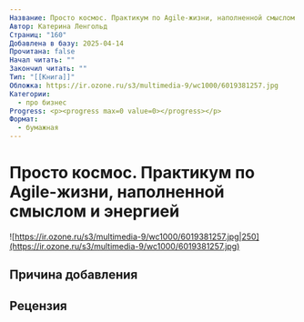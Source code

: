 ```yaml
---
Название: Просто космос. Практикум по Agile-жизни, наполненной смыслом и энергией
Автор: Катерина Ленгольд
Страниц: "160"
Добавлена в базу: 2025-04-14
Прочитана: false
Начал читать: ""
Закончил читать: ""
Тип: "[[Книга]]"
Обложка: https://ir.ozone.ru/s3/multimedia-9/wc1000/6019381257.jpg
Категории:
  - про бизнес
Progress: <p><progress max=0 value=0></progress></p>
Формат:
  - бумажная
---
```

# Просто космос. Практикум по Agile-жизни, наполненной смыслом и энергией

![https://ir.ozone.ru/s3/multimedia-9/wc1000/6019381257.jpg|250](https://ir.ozone.ru/s3/multimedia-9/wc1000/6019381257.jpg)

## Причина добавления


## Рецензия
